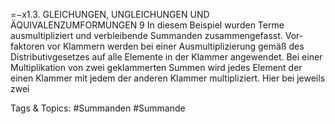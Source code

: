 =−x1.3. GLEICHUNGEN, UNGLEICHUNGEN UND ÄQUIVALENZUMFORMUNGEN 9
In diesem Beispiel wurden Terme ausmultipliziert und verbleibende Summanden zusammengefasst. Vor-
faktoren vor Klammern werden bei einer Ausmultiplizierung gemäß des Distributivgesetzes auf alle
Elemente in der Klammer angewendet. Bei einer Multiplikation von zwei geklammerten Summen wird
jedes Element der einen Klammer mit jedem der anderen Klammer multipliziert. Hier bei jeweils zwei

   Tags & Topics:
   #Summanden
   #Summande